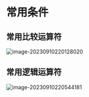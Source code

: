 # 常用条件

## 常用比较运算符

![image-20230910220128020](./assets/image-20230910220128020.png)

## 常用逻辑运算符

![image-20230910220544181](./assets/image-20230910220544181.png)